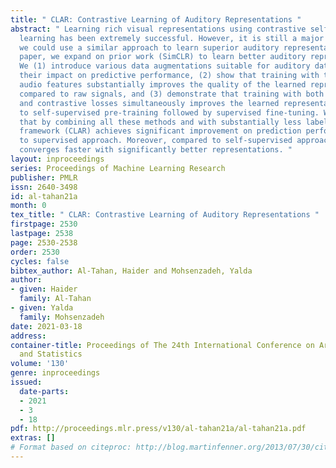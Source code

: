 ```yaml
---
title: " CLAR: Contrastive Learning of Auditory Representations "
abstract: " Learning rich visual representations using contrastive self-supervised
  learning has been extremely successful. However, it is still a major question whether
  we could use a similar approach to learn superior auditory representations. In this
  paper, we expand on prior work (SimCLR) to learn better auditory representations.
  We (1) introduce various data augmentations suitable for auditory data and evaluate
  their impact on predictive performance, (2) show that training with time-frequency
  audio features substantially improves the quality of the learned representations
  compared to raw signals, and (3) demonstrate that training with both supervised
  and contrastive losses simultaneously improves the learned representations compared
  to self-supervised pre-training followed by supervised fine-tuning. We illustrate
  that by combining all these methods and with substantially less labeled data, our
  framework (CLAR) achieves significant improvement on prediction performance compared
  to supervised approach. Moreover, compared to self-supervised approach, our framework
  converges faster with significantly better representations. "
layout: inproceedings
series: Proceedings of Machine Learning Research
publisher: PMLR
issn: 2640-3498
id: al-tahan21a
month: 0
tex_title: " CLAR: Contrastive Learning of Auditory Representations "
firstpage: 2530
lastpage: 2538
page: 2530-2538
order: 2530
cycles: false
bibtex_author: Al-Tahan, Haider and Mohsenzadeh, Yalda
author:
- given: Haider
  family: Al-Tahan
- given: Yalda
  family: Mohsenzadeh
date: 2021-03-18
address: 
container-title: Proceedings of The 24th International Conference on Artificial Intelligence
  and Statistics
volume: '130'
genre: inproceedings
issued:
  date-parts:
  - 2021
  - 3
  - 18
pdf: http://proceedings.mlr.press/v130/al-tahan21a/al-tahan21a.pdf
extras: []
# Format based on citeproc: http://blog.martinfenner.org/2013/07/30/citeproc-yaml-for-bibliographies/
---
```

